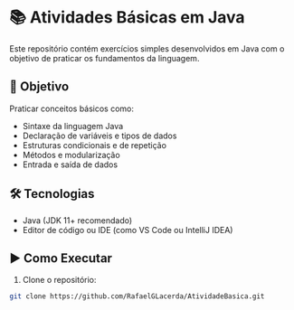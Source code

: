 # 📚 Atividades Básicas em Java

Este repositório contém exercícios simples desenvolvidos em Java com o objetivo de praticar os fundamentos da linguagem.

## 🧠 Objetivo

Praticar conceitos básicos como:

- Sintaxe da linguagem Java
- Declaração de variáveis e tipos de dados
- Estruturas condicionais e de repetição
- Métodos e modularização
- Entrada e saída de dados

## 🛠️ Tecnologias

- Java (JDK 11+ recomendado)
- Editor de código ou IDE (como VS Code ou IntelliJ IDEA)

## ▶️ Como Executar

1. Clone o repositório:
```bash
git clone https://github.com/RafaelGLacerda/AtividadeBasica.git
